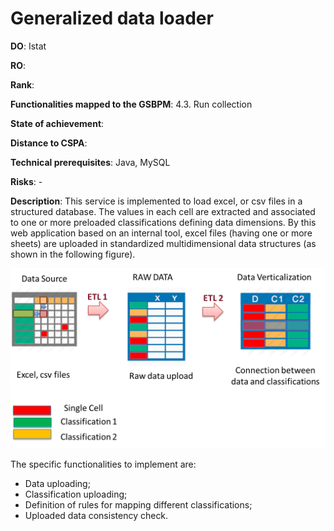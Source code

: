 # Generalized data loader

**DO**: Istat

**RO**:

**Rank**: 

**Functionalities mapped to the GSBPM**: 4.3. Run collection

**State of achievement**:

**Distance to CSPA**:

**Technical prerequisites**: Java, MySQL

**Risks**: -

**Description**: This service is implemented to load excel, or csv files in a structured database. The values in each cell are extracted and associated to one or more preloaded classifications defining data dimensions. By this web application based on an internal tool, excel files (having one or more sheets) are uploaded in standardized multidimensional data structures (as shown in the following figure).

![Data loader](data-loader.png)

The specific functionalities to implement are:
  - Data uploading;
  - Classification uploading;
  - Definition of rules for mapping different classifications;
  - Uploaded data consistency check.
